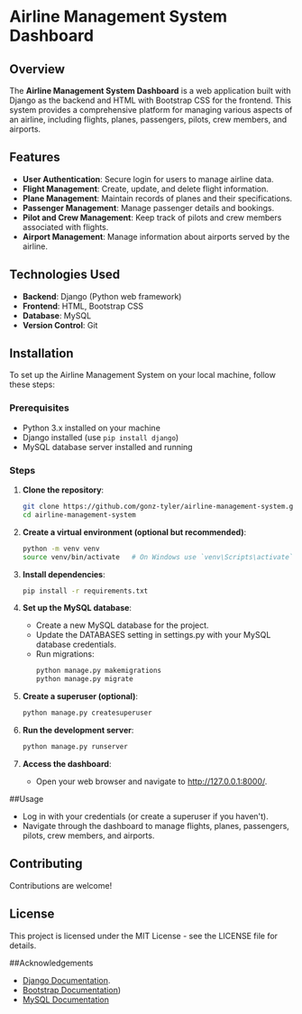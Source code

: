 # Airline Management System Dashboard

## Overview

The **Airline Management System Dashboard** is a web application built with Django as the backend and HTML with Bootstrap CSS for the frontend. This system provides a comprehensive platform for managing various aspects of an airline, including flights, planes, passengers, pilots, crew members, and airports.

## Features

- **User Authentication**: Secure login for users to manage airline data.
- **Flight Management**: Create, update, and delete flight information.
- **Plane Management**: Maintain records of planes and their specifications.
- **Passenger Management**: Manage passenger details and bookings.
- **Pilot and Crew Management**: Keep track of pilots and crew members associated with flights.
- **Airport Management**: Manage information about airports served by the airline.

## Technologies Used

- **Backend**: Django (Python web framework)
- **Frontend**: HTML, Bootstrap CSS
- **Database**: MySQL
- **Version Control**: Git

## Installation

To set up the Airline Management System on your local machine, follow these steps:

### Prerequisites

- Python 3.x installed on your machine
- Django installed (use `pip install django`)
- MySQL database server installed and running

### Steps

1. **Clone the repository**:
   ```bash
   git clone https://github.com/gonz-tyler/airline-management-system.git
   cd airline-management-system
   ```
2. **Create a virtual environment (optional but recommended)**:
   ```bash
   python -m venv venv
   source venv/bin/activate   # On Windows use `venv\Scripts\activate`
   ```
3. **Install dependencies**:
   ```bash
   pip install -r requirements.txt
   ```
5. **Set up the MySQL database**:

   - Create a new MySQL database for the project.
   - Update the DATABASES setting in settings.py with your MySQL database credentials.
   - Run migrations:
       ```bash
       python manage.py makemigrations
       python manage.py migrate
       ```
5. **Create a superuser (optional)**:
    ```bash
    python manage.py createsuperuser
    ```
6. **Run the development server**:

    ```bash
    python manage.py runserver
    ```
7. **Access the dashboard**:
   - Open your web browser and navigate to http://127.0.0.1:8000/.

##Usage
- Log in with your credentials (or create a superuser if you haven't).
- Navigate through the dashboard to manage flights, planes, passengers, pilots, crew members, and airports.
## Contributing
Contributions are welcome!
## License
This project is licensed under the MIT License - see the LICENSE file for details.

##Acknowledgements
 - [Django Documentation](https://docs.djangoproject.com/).
 - [Bootstrap Documentation](https://getbootstrap.com/docs/5.0/getting-started/introduction/))
 - [MySQL Documentation](https://dev.mysql.com/doc/)

